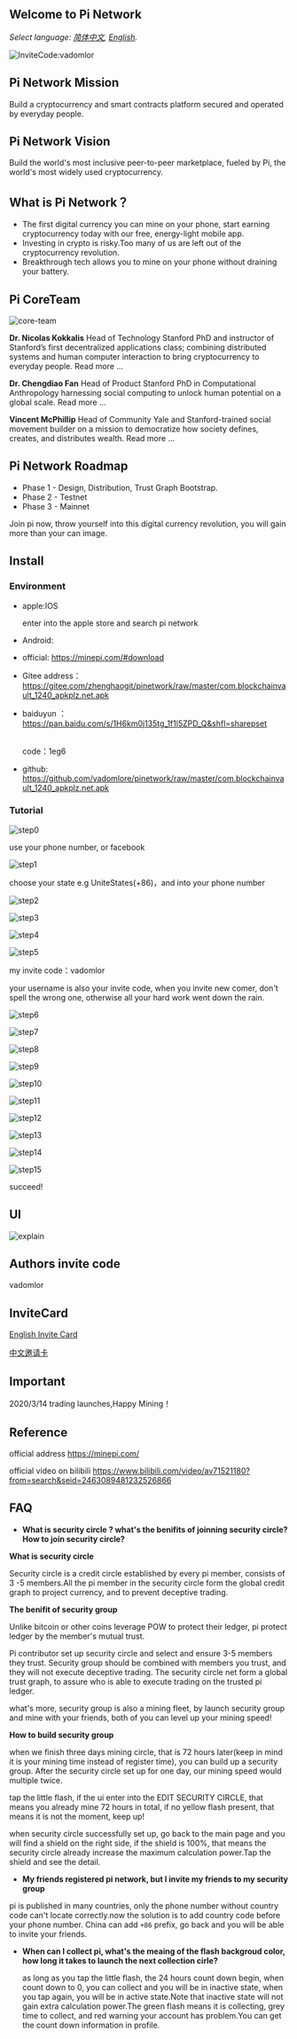 ## Welcome to Pi Network

*Select language: [简体中文](readme.md), [English](readme.en.md).*

![InviteCode:vadomlor](https://github.com/vadomlore/pi-network/raw/master/images/invite.jpg)


## Pi Network Mission

Build a cryptocurrency and smart contracts platform secured and operated by everyday people.


## Pi Network Vision

Build the world's most inclusive peer-to-peer marketplace, fueled by Pi, the world's most widely used cryptocurrency.



## What is Pi Network？

* The first digital currency you can mine on your phone, start earning cryptocurrency today with our free, energy-light mobile app.
* Investing in crypto is risky.Too many of us are left out of the cryptocurrency revolution.
* Breakthrough tech allows you to mine on your phone without draining your battery.



## Pi CoreTeam

![core-team](https://github.com/vadomlore/pi-network/raw/master/images/core-team.png)

**Dr. Nicolas Kokkalis**
Head of Technology
Stanford PhD and instructor of Stanford’s first decentralized applications class; combining distributed systems and human computer interaction to bring cryptocurrency to everyday people. Read more ...

**Dr. Chengdiao Fan**
Head of Product
Stanford PhD in Computational Anthropology harnessing social computing to unlock human potential on a global scale. Read more ...

**Vincent McPhillip**
Head of Community
Yale and Stanford-trained social movement builder on a mission to democratize how society defines, creates, and distributes wealth. Read more ...

## Pi Network Roadmap

* Phase 1 - Design, Distribution, Trust Graph Bootstrap. 
* Phase 2 - Testnet 
* Phase 3 - Mainnet 



Join pi now, throw yourself into this digital currency revolution, you will gain more than your can image.



## Install

### Environment

* apple:IOS

  enter into the apple store and search pi network

* Android:

 * official:
    https://minepi.com/#download

  * Gitee address：
    https://gitee.com/zhenghaogit/pinetwork/raw/master/com.blockchainvault_1240_apkplz.net.apk

  * baiduyun
    ：https://pan.baidu.com/s/1H6km0j135tg_1f1l5ZPD_Q&shfl=sharepset

    <br /> 
    code：1eg6 

  * github:
    https://github.com/vadomlore/pinetwork/raw/master/com.blockchainvault_1240_apkplz.net.apk


### Tutorial


![step0](https://github.com/vadomlore/pi-network/raw/master/images/step0.png)

use your phone number, or facebook



![step1](https://github.com/vadomlore/pi-network/raw/master/images/step1.png)

choose your state e.g UniteStates(+86)，and into your phone number


![step2](https://github.com/vadomlore/pi-network/raw/master/images/step2.png)

![step3](https://github.com/vadomlore/pi-network/raw/master/images/step3.png)


![step4](https://github.com/vadomlore/pi-network/raw/master/images/step4.png)

![step5](https://github.com/vadomlore/pi-network/raw/master/images/step5.png)

my invite code：vadomlor


your username is also your invite code, when you invite new comer, don't spell the wrong one, otherwise all your hard work went down the rain.

![step6](https://github.com/vadomlore/pi-network/raw/master/images/step6.png)


![step7](https://github.com/vadomlore/pi-network/raw/master/images/step7.png)


![step8](https://github.com/vadomlore/pi-network/raw/master/images/step8.png)


![step9](https://github.com/vadomlore/pi-network/raw/master/images/step9.png)


![step10](https://github.com/vadomlore/pi-network/raw/master/images/step10.png)


![step11](https://github.com/vadomlore/pi-network/raw/master/images/step11.png)


![step12](https://github.com/vadomlore/pi-network/raw/master/images/step12.png)


![step13](https://github.com/vadomlore/pi-network/raw/master/images/step13.png)


![step14](https://github.com/vadomlore/pi-network/raw/master/images/step14.png)


![step15](https://github.com/vadomlore/pi-network/raw/master/images/step15.png)



succeed!


## UI

![explain](https://github.com/vadomlore/pi-network/raw/master/images/step16.png)

## Authors invite code

vadomlor



## InviteCard

[English Invite Card](invite_card_en_us.png)

[中文邀请卡](invite_card_zh_cn.png)

## Important

2020/3/14 trading launches,Happy Mining！



## Reference

official address
https://minepi.com/

official video on bilibili
https://www.bilibili.com/video/av71521180?from=search&seid=2463089481232526866


## FAQ

* **What is security circle ? what's the benifits of joinning security circle? How to join security circle?**

**What is security circle**

Security circle is a credit circle established by every pi member, consists of 3 -5 members.All the pi member in the security circle form the global credit graph to project currency, and to prevent deceptive trading.



**The benifit of security group**

Unlike bitcoin or other coins leverage POW to protect their ledger, pi protect ledger by the member's mutual trust.

Pi contributor set up security circle and select and ensure 3-5 members they trust. Security group should be combined with members you trust, and they will not execute deceptive trading. The security circle net form a global trust graph, to assure who is able to execute trading on the trusted pi ledger.

what's more, security group is also a  mining fleet, by launch security group and mine with your friends, both of you can level up your mining speed!

**How to build security group**

when we finish three days mining circle, that is 72 hours later(keep in mind it is your mining time instead of register time), you can build up a security group. After the security circle set up for one day, our mining speed would multiple twice.

tap the little flash, if the ui enter into the EDIT SECURITY CIRCLE, that means you already mine 72 hours in total,  if no yellow flash present, that means it is not the moment, keep up!

when security circle successfully set up, go back to the main page and you will find a shield on the right side, if the shield is 100%, that means the security circle already increase the maximum calculation power.Tap the shield and see the detail. 

* **My friends registered pi network, but I invite my friends to my security group**

pi is published in many countries, only the phone number without country code can't locate correctly.now the solution is to add country code before your phone number. China can add `+86` prefix, go back and you will be able to invite your friends.

* **When can I collect pi,  what's the meaing of the flash backgroud color, how long it takes to launch the next collection cirle?**

  as long as you tap the little flash, the 24 hours count down begin, when count down to 0, you can collect and you will be in inactive state, when you tap again, you will be in active state.Note that inactive state will not gain extra calculation power.The green flash means it is collecting, grey time to collect, and red warning your account has problem.You can get the count down information in profile.